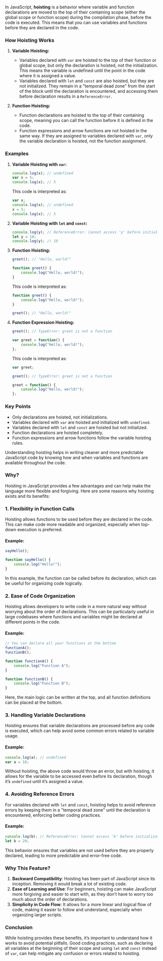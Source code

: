In JavaScript, **hoisting** is a behavior where variable and function declarations are moved to the top of their containing scope (either the global scope or function scope) during the compilation phase, before the code is executed. This means that you can use variables and functions before they are declared in the code.

### How Hoisting Works

1. **Variable Hoisting:**
   - Variables declared with `var` are hoisted to the top of their function or global scope, but only the declaration is hoisted, not the initialization. This means the variable is undefined until the point in the code where it is assigned a value.
   - Variables declared with `let` and `const` are also hoisted, but they are not initialized. They remain in a "temporal dead zone" from the start of the block until the declaration is encountered, and accessing them before declaration results in a `ReferenceError`.

2. **Function Hoisting:**
   - Function declarations are hoisted to the top of their containing scope, meaning you can call the function before it is defined in the code.
   - Function expressions and arrow functions are not hoisted in the same way. If they are assigned to variables declared with `var`, only the variable declaration is hoisted, not the function assignment.

### Examples

1. **Variable Hoisting with `var`:**
   ```javascript
   console.log(x); // undefined
   var x = 5;
   console.log(x); // 5
   ```

   This code is interpreted as:
   ```javascript
   var x;
   console.log(x); // undefined
   x = 5;
   console.log(x); // 5
   ```

2. **Variable Hoisting with `let` and `const`:**
   ```javascript
   console.log(y); // ReferenceError: Cannot access 'y' before initialization
   let y = 10;
   console.log(y); // 10
   ```

3. **Function Hoisting:**
   ```javascript
   greet(); // "Hello, world!"
   
   function greet() {
       console.log("Hello, world!");
   }
   ```

   This code is interpreted as:
   ```javascript
   function greet() {
       console.log("Hello, world!");
   }
   
   greet(); // "Hello, world!"
   ```

4. **Function Expression Hoisting:**
   ```javascript
   greet(); // TypeError: greet is not a function
   
   var greet = function() {
       console.log("Hello, world!");
   };
   ```

   This code is interpreted as:
   ```javascript
   var greet;
   
   greet(); // TypeError: greet is not a function
   
   greet = function() {
       console.log("Hello, world!");
   };
   ```

### Key Points
- Only declarations are hoisted, not initializations.
- Variables declared with `var` are hoisted and initialized with `undefined`.
- Variables declared with `let` and `const` are hoisted but not initialized.
- Function declarations are hoisted completely.
- Function expressions and arrow functions follow the variable hoisting rules.

Understanding hoisting helps in writing cleaner and more predictable JavaScript code by knowing how and when variables and functions are available throughout the code.



### Why?

Hoisting in JavaScript provides a few advantages and can help make the language more flexible and forgiving. Here are some reasons why hoisting exists and its benefits:

### 1. Flexibility in Function Calls
Hoisting allows functions to be used before they are declared in the code. This can make code more readable and organized, especially when top-down execution is preferred.

#### Example:
```javascript
sayHello();

function sayHello() {
    console.log("Hello!");
}
```
In this example, the function can be called before its declaration, which can be useful for organizing code logically.

### 2. Ease of Code Organization
Hoisting allows developers to write code in a more natural way without worrying about the order of declarations. This can be particularly useful in large codebases where functions and variables might be declared at different points in the code.

#### Example:
```javascript
// You can declare all your functions at the bottom
functionA();
functionB();

function functionA() {
    console.log("Function A");
}

function functionB() {
    console.log("Function B");
}
```
Here, the main logic can be written at the top, and all function definitions can be placed at the bottom.

### 3. Handling Variable Declarations
Hoisting ensures that variable declarations are processed before any code is executed, which can help avoid some common errors related to variable usage.

#### Example:
```javascript
console.log(a); // undefined
var a = 10;
```
Without hoisting, the above code would throw an error, but with hoisting, it allows for the variable to be accessed even before its declaration, though it’s `undefined` until it’s assigned a value.

### 4. Avoiding Reference Errors
For variables declared with `let` and `const`, hoisting helps to avoid reference errors by keeping them in a "temporal dead zone" until the declaration is encountered, enforcing better coding practices.

#### Example:
```javascript
console.log(b); // ReferenceError: Cannot access 'b' before initialization
let b = 20;
```
This behavior ensures that variables are not used before they are properly declared, leading to more predictable and error-free code.

### Why This Feature?
1. **Backward Compatibility**: Hoisting has been part of JavaScript since its inception. Removing it would break a lot of existing code.
2. **Ease of Learning and Use**: For beginners, hoisting can make JavaScript more forgiving and easier to start with, as they don’t have to worry too much about the order of declarations.
3. **Simplicity in Code Flow**: It allows for a more linear and logical flow of code, making it easier to follow and understand, especially when organizing larger scripts.

### Conclusion
While hoisting provides these benefits, it’s important to understand how it works to avoid potential pitfalls. Good coding practices, such as declaring all variables at the beginning of their scope and using `let` and `const` instead of `var`, can help mitigate any confusion or errors related to hoisting.
